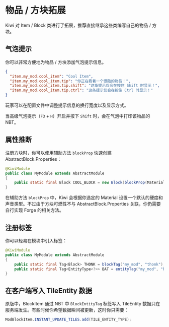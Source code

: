 # 物品 / 方块拓展

Kiwi 对 Item / Block 类进行了拓展，推荐直接继承这些类编写自己的物品 / 方块。

## 气泡提示

你可以非常方便地为物品 / 方块添加气泡提示信息。

```json
{
  "item.my_mod.cool_item": "Cool Item",
  "item.my_mod.cool_item.tip": "你正在看着一个很酷的物品！",
  "item.my_mod.cool_item.tip.shift": "这条提示仅会在按住 Shift 时显示！",
  "item.my_mod.cool_item.tip.ctrl": "这条提示仅会在按住 Ctrl 时显示！"
}
```

玩家可以在配置文件中调整提示信息的换行宽度以及显示方式。

当高级气泡提示（`F3` + `H`）开启并按下 `Shift` 时，会在气泡中打印该物品的 NBT。

## 属性推断

注册方块时，你可以使用辅助方法 `blockProp` 快速创建 AbstractBlock.Properties：

```java
@KiwiModule
public class MyModule extends AbstractModule
{
    public static final Block COOL_BLOCK = new Block(blockProp(Material.WOOD));
}
```

在辅助方法 `blockProp` 中，Kiwi 会根据你选定的 Material 设置一个默认的硬度和声音类型。不过由于方块可燃性不与 AbstractBlock.Properties 关联，你仍需要自行实现 Forge 的相关方法。

## 注册标签

你可以轻易在模块中引入标签：

```java
@KiwiModule
public class MyModule extends AbstractModule
{
    public static final Tag<Block> THONK = blockTag("my_mod", "thonk");
    public static final Tag<EntityType<?>> BAT = entityTag("my_mod", "bat");
}
```

## 在客户端写入 TileEntity 数据

原版中，BlockItem 通过 NBT 中 `BlockEntityTag` 标签写入 TileEntity 数据只在服务端发生。有些时候你希望数据瞬间被更新，这时你只需要：

```java
ModBlockItem.INSTANT_UPDATE_TILES.add(TILE_ENTITY_TYPE);
```
